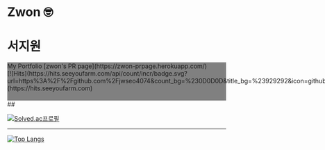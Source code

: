 # Zwon 🤓

<h1> 서지원 </h1>

<div style="background-color:gray; display:flex; flex-direction:row;">
  <div style="display:flex; flex-direction:column;">
    <div>
      My Portfolio [zwon's PR page](https://zwon-prpage.herokuapp.com/)
    </div>
    <div>
      [![Hits](https://hits.seeyoufarm.com/api/count/incr/badge.svg?url=https%3A%2F%2Fgithub.com%2Fjwseo4074&count_bg=%230D0D0D&title_bg=%23929292&icon=github.svg&icon_color=%23E7E7E7&title=Github&edge_flat=false)](https://hits.seeyoufarm.com)
    </div>     
   </div>
   <div>
     [![zwon's GitHub stats](https://github-readme-stats.vercel.app/api?username=jwseo4074)](https://github.com/anuraghazra/github-readme-stats)　　
   </div>
</div>
##

[![Solved.ac프로필](http://mazassumnida.wtf/api/v2/generate_badge?boj=jwseo4074)](https://solved.ac/jwseo4074)

---

[![Top Langs](https://github-readme-stats.vercel.app/api/top-langs/?username=jwseo4074)](https://github.com/깃허브아이디/github-readme-stats)

